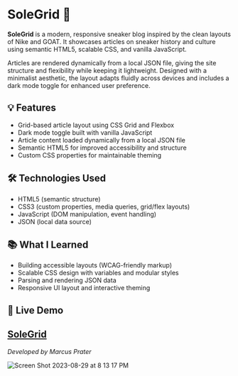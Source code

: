# SoleGrid 👟

**SoleGrid** is a modern, responsive sneaker blog inspired by the clean layouts of Nike and GOAT. It showcases articles on sneaker history and culture using semantic HTML5, scalable CSS, and vanilla JavaScript.

Articles are rendered dynamically from a local JSON file, giving the site structure and flexibility while keeping it lightweight. Designed with a minimalist aesthetic, the layout adapts fluidly across devices and includes a dark mode toggle for enhanced user preference.

## 💡 Features
- Grid-based article layout using CSS Grid and Flexbox
- Dark mode toggle built with vanilla JavaScript
- Article content loaded dynamically from a local JSON file
- Semantic HTML5 for improved accessibility and structure
- Custom CSS properties for maintainable theming

## 🛠️ Technologies Used
- HTML5 (semantic structure)
- CSS3 (custom properties, media queries, grid/flex layouts)
- JavaScript (DOM manipulation, event handling)
- JSON (local data source)

## 📚 What I Learned
- Building accessible layouts (WCAG-friendly markup)
- Scalable CSS design with variables and modular styles
- Parsing and rendering JSON data
- Responsive UI layout and interactive theming

## 🚀 Live Demo
[SoleGrid](https://solegrid.netlify.app)
---

*Developed by Marcus Prater*


![Screen Shot 2023-08-29 at 8 13 17 PM](https://github.com/MacMittenss/SoleGrid-Project/assets/138247485/82da4bbc-2c0a-4277-a5a3-816db68f9a4e)
